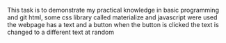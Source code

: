 
This task is to demonstrate my practical knowledge in basic programming and git
html, some css library called materialize and javascript were used
the webpage has a text and a button
when the button is clicked the text is changed to a different text at random